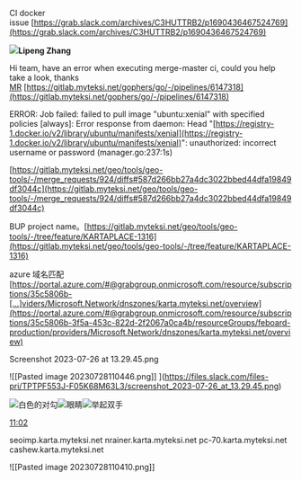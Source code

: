 
CI docker issue [https://grab.slack.com/archives/C3HUTTRB2/p1690436467524769](https://grab.slack.com/archives/C3HUTTRB2/p1690436467524769)

![](https://ca.slack-edge.com/EPTPF553J-U029MT2MPL6-c2ddb9590211-24)**Lipeng Zhang**

Hi team, have an error when executing merge-master ci, could you help take a look, thanks  
[MR](https://gitlab.myteksi.net/gophers/go/-/merge_requests/108313) [https://gitlab.myteksi.net/gophers/go/-/pipelines/6147318](https://gitlab.myteksi.net/gophers/go/-/pipelines/6147318)  

ERROR: Job failed: failed to pull image "ubuntu:xenial" with specified policies [always]: Error response from daemon: Head "[https://registry-1.docker.io/v2/library/ubuntu/manifests/xenial](https://registry-1.docker.io/v2/library/ubuntu/manifests/xenial)": unauthorized: incorrect username or password (manager.go:237:1s)


[https://gitlab.myteksi.net/geo/tools/geo-tools/-/merge_requests/924/diffs#587d266bb27a4dc3022bbed44dfa19849df3044c](https://gitlab.myteksi.net/geo/tools/geo-tools/-/merge_requests/924/diffs#587d266bb27a4dc3022bbed44dfa19849df3044c)



BUP project name。[https://gitlab.myteksi.net/geo/tools/geo-tools/-/tree/feature/KARTAPLACE-1316](https://gitlab.myteksi.net/geo/tools/geo-tools/-/tree/feature/KARTAPLACE-1316)


azure 域名匹配
	[https://portal.azure.com/#@grabgroup.onmicrosoft.com/resource/subscriptions/35c5806b-[…]viders/Microsoft.Network/dnszones/karta.myteksi.net/overview](https://portal.azure.com/#@grabgroup.onmicrosoft.com/resource/subscriptions/35c5806b-3f5a-453c-822d-2f2067a0ca4b/resourceGroups/feboard-production/providers/Microsoft.Network/dnszones/karta.myteksi.net/overview)

Screenshot 2023-07-26 at 13.29.45.png 

![[Pasted image 20230728110446.png]]
](https://files.slack.com/files-pri/TPTPF553J-F05K68M63L3/screenshot_2023-07-26_at_13.29.45.png)

[](https://files.slack.com/files-pri/TPTPF553J-F05K68M63L3/download/screenshot_2023-07-26_at_13.29.45.png?origin_team=T041QRPTJ)

![白色的对勾](https://slack-imgs.com/?c=1&o1=gu&url=https%3A%2F%2Fa.slack-edge.com%2Fproduction-standard-emoji-assets%2F14.0%2Fapple-small%2F2705%402x.png)![眼睛](https://slack-imgs.com/?c=1&o1=gu&url=https%3A%2F%2Fa.slack-edge.com%2Fproduction-standard-emoji-assets%2F14.0%2Fapple-small%2F1f440%402x.png)![举起双手](https://slack-imgs.com/?c=1&o1=gu&url=https%3A%2F%2Fa.slack-edge.com%2Fproduction-standard-emoji-assets%2F14.0%2Fapple-small%2F1f64c%402x.png)

[11:02](https://grab.slack.com/archives/D02G37SE3DF/p1690513370134049)

seoimp.karta.myteksi.net
nrainer.karta.myteksi.net
pc-70.karta.myteksi.net
cashew.karta.myteksi.net

![[Pasted image 20230728110410.png]]